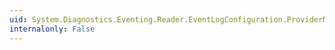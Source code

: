 ```yaml
---
uid: System.Diagnostics.Eventing.Reader.EventLogConfiguration.ProviderMinimumNumberOfBuffers
internalonly: False
---
```

